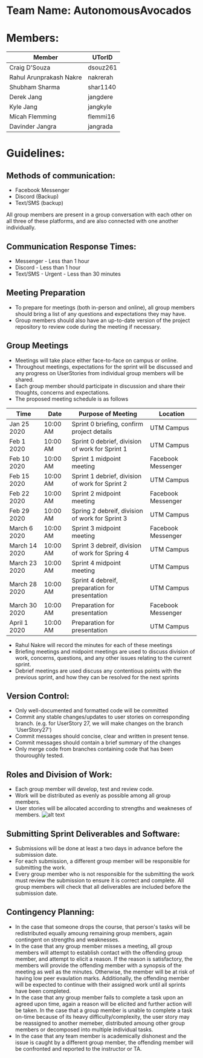 # Team Name: AutonomousAvocados
# Members:
| Member  | UTorID  |
|---|---|
|Craig D'Souza|dsouz261|
|Rahul Arunprakash Nakre|nakrerah|
|Shubham Sharma|shar1140|
|Derek Jang|jangdere|
|Kyle Jang|jangkyle|
|Micah Flemming|flemmi16|
|Davinder Jangra|jangrada|


# Guidelines:
## Methods of communication: 
* Facebook Messenger
* Discord (Backup)
* Text/SMS (backup)

All group members are present in a group conversation with each other on all three of these platforms, and are also connected with one another individually.

## Communication Response Times:
* Messenger - Less than 1 hour
* Discord - Less than 1 hour
* Text/SMS - Urgent - Less than 30 minutes

## Meeting Preparation 
* To prepare for meetings (both in-person and online), all group members should bring a list of any questions and expectations they may have.
* Group members should also have an up-to-date version of the project repository to review code during the meeting if necessary.

## Group Meetings
* Meetings will take place either face-to-face on campus or online.
* Throughout meetings, expectations for the sprint will be discussed and any progress on UserStories from individual group members will be shared. 
* Each group member should participate in discussion and share their thoughts, concerns and expectations.
* The proposed meeting schedule is as follows

|Time|Date | Purpose of Meeting | Location |
|---|---|---|---|
|Jan 25 2020 |10:00 AM |Sprint 0 briefing, confirm project details|UTM Campus|
|Feb 1 2020|10:00 AM|Sprint 0 debrief, division of work for Sprint 1|UTM Campus|
|Feb 10 2020|10:00 AM|Sprint 1 midpoint meeting|Facebook Messenger|
|Feb 15 2020|10:00 AM|Sprint 1 debrief, division of work for Sprint 2|UTM Campus|
|Feb 22 2020|10:00 AM|Sprint 2 midpoint meeting|Facebook Messenger|
|Feb 29 2020|10:00 AM|Spring 2 debreif, division of work for Sprint 3|UTM Campus|
|March 6 2020|10:00 AM|Sprint 3 midpoint meeting|Facebook Messenger|
|March 14 2020|10:00 AM|Sprint 3 debreif, division of work for Spring 4|UTM Campus|
|March 23 2020|10:00 AM|Sprint 4 midpoint meeting|UTM Campus|
|March 28 2020|10:00 AM|Sprint 4 debreif, preparation for presentation|UTM Campus|
|March 30 2020|10:00 AM|Preparation for presentation|Facebook Messenger|
|April 1 2020|10:00 AM|Preparation for presentation|UTM Campus|

* Rahul Nakre will record the minutes for each of these meetings
* Briefing meetings and midpoint meetings are used to discuss division of work, concerns, questions, and any other issues relating to the current sprint.
* Debrief meetings are used discuss any contentious points with the previous sprint, and how they can be resolved for the next sprints


## Version Control:
* Only well-documented and formatted code will be committed
* Commit any stable changes/updates to user stories on corresponding branch. (e.g. for UserStory 27, we will make changes on the branch 'UserStory27')
* Commit messages should concise, clear and written in present tense.
* Commit messages should contain a brief summary of the changes
* Only merge code from branches containing code that has been thouroughly tested.

## Roles and Division of Work:
* Each group member will develop, test and review code.
* Work will be distributed as evenly as possible among all group members. 
* User stories will be allocated according to strengths and weakneses of members.
![alt text](https://i.imgur.com/S4yjvqe.png)

## Submitting Sprint Deliverables and Software:
* Submissions will be done at least a two days in advance before the submission date.
* For each submission, a different group member will be responsible for submitting the work.
* Every group member who is not responsible for the submitting the work must review the submission to ensure it is correct and complete. All group members will check that all deliverables are included before the submission date.

## Contingency Planning:
* In the case that someone drops the course, that person's tasks will be redistributed equally amoung remaining group members, again contingent on strengths and weaknesses.
* In the case that any group member misses a meeting, all group members will attempt to establish contact with the offending group member, and attempt to elicit a reason. If the reason is satisfactory, the members will provide the offending member with a synopsis of the meeting as well as the minutes. Otherwise, the member will be at risk of having low peer evaulation marks. Additionally, the offending member will be expected to continue with their assigned work until all sprints have been completed. 
* In the case that any group member fails to complete a task upon an agreed upon time, again a reason will be elicited and further action will be taken. In the case that a group member is unable to complete a task on-time because of its heavy difficulty/complexity, the user story may be reassigned to another memeber, distributed amoung other group members or decomposed into multiple individual tasks. 
* In the case that any team member is academically dishonest and the issue is caught by a different group member, the offending member will be confronted and reported to the instructor or TA. 
